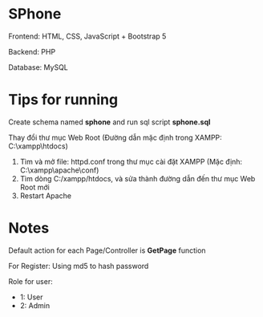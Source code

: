 # SPhone

Frontend: HTML, CSS, JavaScript + Bootstrap 5

Backend: PHP

Database: MySQL


# Tips for running

Create schema named **sphone** and run sql script **sphone.sql**

Thay đổi thư mục Web Root (Đường dẫn mặc định trong XAMPP:
C:\xampp\htdocs)
1. Tìm và mở file: httpd.conf trong thư mục cài đặt XAMPP (Mặc định:
C:\xampp\apache\conf)
2. Tìm dòng C:/xampp/htdocs, và sửa thành đường dẫn đến thư mục Web Root mới
3. Restart Apache

# Notes

Default action for each Page/Controller is **GetPage** function

For Register: Using md5 to hash password

Role for user:
- 1: User
- 2: Admin

